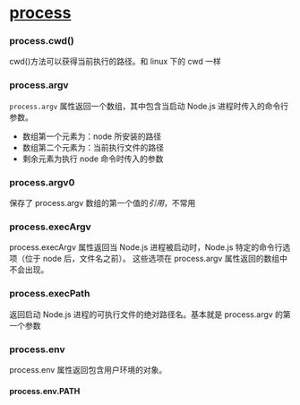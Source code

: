 # [process](http://nodejs.cn/api/process.htm)

### process.cwd()

cwd()方法可以获得当前执行的路径。和 linux 下的 cwd 一样

### process.argv

`process.argv` 属性返回一个数组，其中包含当启动 Node.js 进程时传入的命令行参数。

- 数组第一个元素为：node 所安装的路径
- 数组第二个元素为：当前执行文件的路径
- 剩余元素为执行 node 命令时传入的参数

### process.argv0

保存了 process.argv 数组的第一个值的*引用*，不常用

### process.execArgv

process.execArgv 属性返回当 Node.js 进程被启动时，Node.js 特定的命令行选项（位于 node 后，文件名之前）。 这些选项在 process.argv 属性返回的数组中不会出现。

### process.execPath

返回启动 Node.js 进程的可执行文件的绝对路径名。基本就是 process.argv 的第一个参数

### process.env

process.env 属性返回包含用户环境的对象。

#### process.env.PATH
